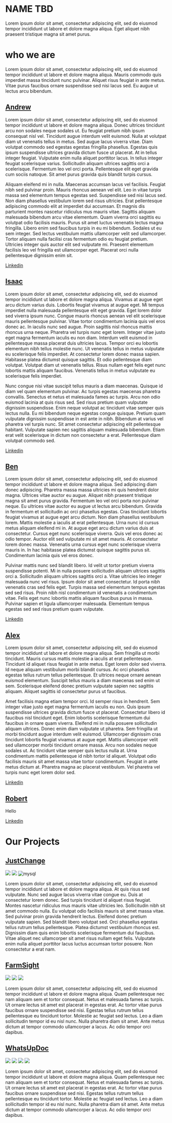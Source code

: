 # NAME TBD
Lorem ipsum dolor sit amet, consectetur adipiscing elit, sed do eiusmod tempor incididunt ut labore et dolore magna aliqua. Eget aliquet nibh praesent tristique magna sit amet purus.

# who we are 
Lorem ipsum dolor sit amet, consectetur adipiscing elit, sed do eiusmod tempor incididunt ut labore et dolore magna aliqua. Mauris commodo quis imperdiet massa tincidunt nunc pulvinar. Aliquet risus feugiat in ante metus. Vitae purus faucibus ornare suspendisse sed nisi lacus sed. Eu augue ut lectus arcu bibendum.

## [Andrew](https://github.com/i0dev)  
Lorem ipsum dolor sit amet, consectetur adipiscing elit, sed do eiusmod tempor incididunt ut labore et dolore magna aliqua. Donec ultrices tincidunt arcu non sodales neque sodales ut. Eu feugiat pretium nibh ipsum consequat nisl vel. Tincidunt augue interdum velit euismod. Nulla at volutpat diam ut venenatis tellus in metus. Sed augue lacus viverra vitae. Diam volutpat commodo sed egestas egestas fringilla phasellus. Egestas quis ipsum suspendisse ultrices gravida dictum fusce ut placerat. At in tellus integer feugiat. Vulputate enim nulla aliquet porttitor lacus. In tellus integer feugiat scelerisque varius. Sollicitudin aliquam ultrices sagittis orci a scelerisque. Fermentum leo vel orci porta. Pellentesque elit eget gravida cum sociis natoque. Sit amet purus gravida quis blandit turpis cursus.

Aliquam eleifend mi in nulla. Maecenas accumsan lacus vel facilisis. Feugiat nibh sed pulvinar proin. Mauris rhoncus aenean vel elit. Leo in vitae turpis massa sed elementum tempus egestas sed. Suspendisse sed nisi lacus sed. Non diam phasellus vestibulum lorem sed risus ultricies. Erat pellentesque adipiscing commodo elit at imperdiet dui accumsan. Et magnis dis parturient montes nascetur ridiculus mus mauris vitae. Sagittis aliquam malesuada bibendum arcu vitae elementum. Quam viverra orci sagittis eu volutpat odio facilisis mauris. Purus sit amet luctus venenatis lectus magna fringilla. Libero enim sed faucibus turpis in eu mi bibendum. Sodales ut eu sem integer. Sed lectus vestibulum mattis ullamcorper velit sed ullamcorper. Tortor aliquam nulla facilisi cras fermentum odio eu feugiat pretium. Ultricies integer quis auctor elit sed vulputate mi. Praesent elementum facilisis leo vel fringilla est ullamcorper eget. Placerat orci nulla pellentesque dignissim enim sit.

[Linkedin](https://www.linkedin.com/in/andrewomagnuson/)

## [Isaac](https://github.com/isaac-berlin)  
Lorem ipsum dolor sit amet, consectetur adipiscing elit, sed do eiusmod tempor incididunt ut labore et dolore magna aliqua. Vivamus at augue eget arcu dictum varius duis. Lobortis feugiat vivamus at augue eget. Mi tempus imperdiet nulla malesuada pellentesque elit eget gravida. Eget lorem dolor sed viverra ipsum nunc. Congue mauris rhoncus aenean vel elit scelerisque mauris pellentesque pulvinar. Vitae tortor condimentum lacinia quis vel eros donec ac. In iaculis nunc sed augue. Proin sagittis nisl rhoncus mattis rhoncus urna neque. Pharetra vel turpis nunc eget lorem. Integer vitae justo eget magna fermentum iaculis eu non diam. Interdum velit euismod in pellentesque massa placerat duis ultricies lacus. Tempor orci eu lobortis elementum nibh tellus molestie nunc. Ut venenatis tellus in metus vulputate eu scelerisque felis imperdiet. At consectetur lorem donec massa sapien. Habitasse platea dictumst quisque sagittis. Et odio pellentesque diam volutpat. Volutpat diam ut venenatis tellus. Risus nullam eget felis eget nunc lobortis mattis aliquam faucibus. Venenatis tellus in metus vulputate eu scelerisque felis imperdiet.

Nunc congue nisi vitae suscipit tellus mauris a diam maecenas. Quisque id diam vel quam elementum pulvinar. Ac turpis egestas maecenas pharetra convallis. Senectus et netus et malesuada fames ac turpis. Arcu non odio euismod lacinia at quis risus sed. Sed risus pretium quam vulputate dignissim suspendisse. Enim neque volutpat ac tincidunt vitae semper quis lectus nulla. Eu mi bibendum neque egestas congue quisque. Pretium quam vulputate dignissim suspendisse in est ante in nibh. Bibendum at varius vel pharetra vel turpis nunc. Sit amet consectetur adipiscing elit pellentesque habitant. Vulputate sapien nec sagittis aliquam malesuada bibendum. Etiam erat velit scelerisque in dictum non consectetur a erat. Pellentesque diam volutpat commodo sed.

[Linkedin](https://www.linkedin.com/in/isaac-berlin/)

## [Ben](https://github.com/BenjaminLindeen) 
Lorem ipsum dolor sit amet, consectetur adipiscing elit, sed do eiusmod tempor incididunt ut labore et dolore magna aliqua. Sed adipiscing diam donec adipiscing. Pharetra massa massa ultricies mi quis hendrerit dolor magna. Ultrices vitae auctor eu augue. Aliquet nibh praesent tristique magna sit amet purus gravida. Fermentum leo vel orci porta non pulvinar neque. Eu ultrices vitae auctor eu augue ut lectus arcu bibendum. Gravida in fermentum et sollicitudin ac orci phasellus egestas. Cras tincidunt lobortis feugiat vivamus at augue eget arcu dictum. Non diam phasellus vestibulum lorem. Mattis molestie a iaculis at erat pellentesque. Urna nunc id cursus metus aliquam eleifend mi in. At augue eget arcu dictum varius duis at consectetur. Cursus eget nunc scelerisque viverra. Quis vel eros donec ac odio tempor. Auctor elit sed vulputate mi sit amet mauris. At consectetur lorem donec massa. Venenatis urna cursus eget nunc scelerisque viverra mauris in. In hac habitasse platea dictumst quisque sagittis purus sit. Condimentum lacinia quis vel eros donec.

Pulvinar mattis nunc sed blandit libero. Id velit ut tortor pretium viverra suspendisse potenti. Mi in nulla posuere sollicitudin aliquam ultrices sagittis orci a. Sollicitudin aliquam ultrices sagittis orci a. Vitae ultricies leo integer malesuada nunc vel risus. Ipsum dolor sit amet consectetur. Id porta nibh venenatis cras sed felis eget. Turpis massa sed elementum tempus egestas sed sed risus. Proin nibh nisl condimentum id venenatis a condimentum vitae. Felis eget nunc lobortis mattis aliquam faucibus purus in massa. Pulvinar sapien et ligula ullamcorper malesuada. Elementum tempus egestas sed sed risus pretium quam vulputate.

[Linkedin](https://www.linkedin.com/in/benjaminlindeen/)

## [Alex](https://github.com/alex-iliarski)  
Lorem ipsum dolor sit amet, consectetur adipiscing elit, sed do eiusmod tempor incididunt ut labore et dolore magna aliqua. Sem fringilla ut morbi tincidunt. Mauris cursus mattis molestie a iaculis at erat pellentesque. Tincidunt id aliquet risus feugiat in ante metus. Eget lorem dolor sed viverra. Id neque aliquam vestibulum morbi blandit cursus. Ac orci phasellus egestas tellus rutrum tellus pellentesque. Et ultrices neque ornare aenean euismod elementum. Suscipit tellus mauris a diam maecenas sed enim ut sem. Scelerisque eleifend donec pretium vulputate sapien nec sagittis aliquam. Aliquet sagittis id consectetur purus ut faucibus.

Amet facilisis magna etiam tempor orci. Id semper risus in hendrerit. Sem integer vitae justo eget magna fermentum iaculis eu non. Quis ipsum suspendisse ultrices gravida dictum fusce ut placerat. Consectetur libero id faucibus nisl tincidunt eget. Enim lobortis scelerisque fermentum dui faucibus in ornare quam viverra. Eleifend mi in nulla posuere sollicitudin aliquam ultrices. Donec enim diam vulputate ut pharetra. Sem fringilla ut morbi tincidunt augue interdum velit euismod. Ullamcorper dignissim cras tincidunt lobortis feugiat vivamus at augue eget. Mattis ullamcorper velit sed ullamcorper morbi tincidunt ornare massa. Arcu non sodales neque sodales ut. Ac tincidunt vitae semper quis lectus nulla at. Urna condimentum mattis pellentesque id nibh tortor id aliquet. Volutpat odio facilisis mauris sit amet massa vitae tortor condimentum. Feugiat in ante metus dictum at. Pharetra magna ac placerat vestibulum. Vel pharetra vel turpis nunc eget lorem dolor sed.

[Linkedin](https://www.linkedin.com/in/alex-iliarski/)

## [Robert](https://github.com/RWang-Dev)  
Hello 

[Linkedin](https://www.linkedin.com/in/rwang523/)

# Our Projects

## [JustChange](https://github.com/Crustacean-Hacks/JustChange)
<img src="https://img.shields.io/badge/React-20232A?style=for-the-badge&logo=react&logoColor=61DAFB">
<img src="https://img.shields.io/badge/Python-FFD43B?style=for-the-badge&logo=python&logoColor=blue">
<img alt="mysql" src="https://img.shields.io/badge/MySQL-005C84?style=for-the-badge&logo=mysql&logoColor=white"> 

Lorem ipsum dolor sit amet, consectetur adipiscing elit, sed do eiusmod tempor incididunt ut labore et dolore magna aliqua. At quis risus sed vulputate. Nunc sed augue lacus viverra vitae congue eu. Duis at consectetur lorem donec. Sed turpis tincidunt id aliquet risus feugiat. Montes nascetur ridiculus mus mauris vitae ultricies leo. Sollicitudin nibh sit amet commodo nulla. Eu volutpat odio facilisis mauris sit amet massa vitae. Sed pulvinar proin gravida hendrerit lectus. Eleifend donec pretium vulputate sapien. Sed blandit libero volutpat sed. Orci phasellus egestas tellus rutrum tellus pellentesque. Platea dictumst vestibulum rhoncus est. Dignissim diam quis enim lobortis scelerisque fermentum dui faucibus. Vitae aliquet nec ullamcorper sit amet risus nullam eget felis. Vulputate enim nulla aliquet porttitor lacus luctus accumsan tortor posuere. Non consectetur a erat nam.

## [FarmSight](https://github.com/Crustacean-Hacks/FarmSight)
<img src="https://img.shields.io/badge/Python-FFD43B?style=for-the-badge&logo=python&logoColor=blue">
<img src="https://img.shields.io/badge/Django-092E20?style=for-the-badge&logo=django&logoColor=green">
<img src="https://img.shields.io/badge/Pandas-2C2D72?style=for-the-badge&logo=pandas&logoColor=white">

Lorem ipsum dolor sit amet, consectetur adipiscing elit, sed do eiusmod tempor incididunt ut labore et dolore magna aliqua. Quam pellentesque nec nam aliquam sem et tortor consequat. Netus et malesuada fames ac turpis. Ut ornare lectus sit amet est placerat in egestas erat. Ac tortor vitae purus faucibus ornare suspendisse sed nisi. Egestas tellus rutrum tellus pellentesque eu tincidunt tortor. Molestie ac feugiat sed lectus. Leo a diam sollicitudin tempor id eu nisl nunc. Nulla pharetra diam sit amet. Ante metus dictum at tempor commodo ullamcorper a lacus. Ac odio tempor orci dapibus.

## [WhatsUpDoc](https://github.com/Crustacean-Hacks/WhatsUpDoc)
<img src="https://img.shields.io/badge/Python-FFD43B?style=for-the-badge&logo=python&logoColor=blue">
<img src="https://img.shields.io/badge/Flask-000000?style=for-the-badge&logo=flask&logoColor=white"> 
<img src="https://img.shields.io/badge/Trello-0052CC?style=for-the-badge&logo=trello&logoColor=white"> 
<img src="https://img.shields.io/badge/MongoDB-4EA94B?style=for-the-badge&logo=mongodb&logoColor=white">

Lorem ipsum dolor sit amet, consectetur adipiscing elit, sed do eiusmod tempor incididunt ut labore et dolore magna aliqua. Quam pellentesque nec nam aliquam sem et tortor consequat. Netus et malesuada fames ac turpis. Ut ornare lectus sit amet est placerat in egestas erat. Ac tortor vitae purus faucibus ornare suspendisse sed nisi. Egestas tellus rutrum tellus pellentesque eu tincidunt tortor. Molestie ac feugiat sed lectus. Leo a diam sollicitudin tempor id eu nisl nunc. Nulla pharetra diam sit amet. Ante metus dictum at tempor commodo ullamcorper a lacus. Ac odio tempor orci dapibus.
